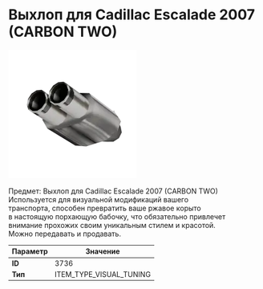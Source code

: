 # Выхлоп для Cadillac Escalade 2007 (CARBON TWO)

![Item Image](../img/3736.webp?raw=true)

Предмет: Выхлоп для Cadillac Escalade 2007 (CARBON TWO)<br>Используется для визуальной модификаций вашего<br>транспорта, способен превратить ваше ржавое корыто<br>в настоящую порхающую бабочку, что обязательно привлечет<br>внимание прохожих своим уникальным стилем и красотой.<br>Можно передавать и продавать.


| Параметр | Значение |
|----------|----------|
| **ID** | 3736 |
| **Тип** | ITEM_TYPE_VISUAL_TUNING |

